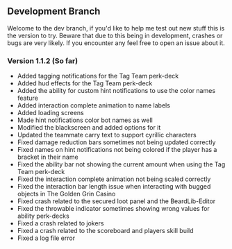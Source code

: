 ## Development Branch
Welcome to the dev branch, if you'd like to help me test out new stuff this is the version to try.
Beware that due to this being in development, crashes or bugs are very likely. If you encounter any feel free to open an issue about it.

### Version 1.1.2 (So far)
- Added tagging notifications for the Tag Team perk-deck
- Added hud effects for the Tag Team perk-deck
- Added the ability for custom hint notifications to use the color names feature
- Added interaction complete animation to name labels
- Added loading screens
- Made hint notifications color bot names as well
- Modified the blackscreen and added options for it
- Updated the teammate carry text to support cyrillic characters
- Fixed damage reduction bars sometimes not being updated correctly
- Fixed names on hint notifications not being colored if the player has a bracket in their name
- Fixed the ability bar not showing the current amount when using the Tag Team perk-deck
- Fixed the interaction complete animation not being scaled correctly
- Fixed the interaction bar length issue when interacting with bugged objects in The Golden Grin Casino
- Fixed crash related to the secured loot panel and the BeardLib-Editor
- Fixed the throwable indicator sometimes showing wrong values for ability perk-decks
- Fixed a crash related to jokers
- Fixed a crash related to the scoreboard and players skill build
- Fixed a log file error
